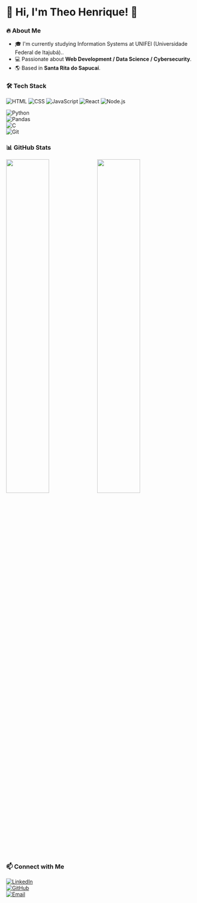 # 🚀 Hi, I'm Theo Henrique! 👋  

### 🔥 About Me  
- 🎓 I'm currently studying Information Systems at UNIFEI (Universidade Federal de Itajubá)..  
- 💻 Passionate about **Web Development / Data Science / Cybersecurity**.  
- 🌎 Based in **Santa Rita do Sapucaí**.  

### 🛠️ Tech Stack  
![HTML](https://img.shields.io/badge/-HTML-orange?logo=html5&logoColor=white&style=for-the-badge)  ![CSS](https://img.shields.io/badge/-CSS-blue?logo=css3&logoColor=white&style=for-the-badge)  ![JavaScript](https://img.shields.io/badge/-JavaScript-yellow?logo=javascript&logoColor=black&style=for-the-badge)  ![React](https://img.shields.io/badge/-React-blue?logo=react&logoColor=white&style=for-the-badge)  ![Node.js](https://img.shields.io/badge/-Node.js-green?logo=node.js&logoColor=white&style=for-the-badge)  

![Python](https://img.shields.io/badge/-Python-blue?logo=python&logoColor=yellow&style=for-the-badge)  
![Pandas](https://img.shields.io/badge/-Pandas-purple?logo=pandas&logoColor=white&style=for-the-badge)  
![C](https://img.shields.io/badge/-C-lightgrey?logo=c&logoColor=white&style=for-the-badge)  
![Git](https://img.shields.io/badge/-Git-red?logo=git&logoColor=white&style=for-the-badge)  

### 📊 GitHub Stats  
<img src="https://github-readme-stats.vercel.app/api?username=theohenriqueazevedo&show_icons=true&theme=dark" width="48%">  
<img src="https://github-readme-streak-stats.herokuapp.com/?user=theohenriqueazevedo&theme=dark" width="48%">  

### 📫 Connect with Me  
[![LinkedIn](https://img.shields.io/badge/-LinkedIn-blue?logo=linkedin&logoColor=white&style=for-the-badge)](https://linkedin.com/in/theo-henrique-azevedo7439/)  
[![GitHub](https://img.shields.io/badge/-GitHub-black?logo=github&logoColor=white&style=for-the-badge)](https://github.com/theohenriqueazevedo)  
[![Email](https://img.shields.io/badge/-Email-red?logo=gmail&logoColor=white&style=for-the-badge)](mailto:pereiratheo07@gmail.com)  

